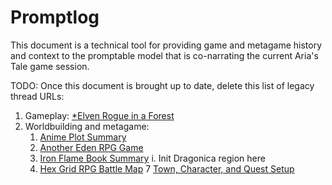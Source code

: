 # Promptlog

This document is a technical tool for providing game and metagame history and context to the promptable model that is co-narrating the current Aria's Tale game session.

TODO: Once this document is brought up to date, delete this list of legacy thread URLs:

1. Gameplay: [\*Elven Rogue in a Forest](https://chat.openai.com/c/907da6b9-cb2b-49e7-a1c0-1df4a274a9aa)
2. Worldbuilding and metagame:
   1. [Anime Plot Summary](https://chat.openai.com/share/6c36dd57-84db-4b27-8fe9-40b7c939f610)
   2. [Another Eden RPG Game](https://chat.openai.com/share/45281eb2-5bca-4a2f-b974-2ba405e46707)
   3. [Iron Flame Book Summary](https://chat.openai.com/c/4f6ee9e8-0e99-42af-a5a6-dcd4b1b9fc41)
      i. Init Dragonica region here
   4. [Hex Grid RPG Battle Map](https://chat.openai.com/c/e20991cb-de81-42a7-9466-58354c0ed22b)
      7 [Town, Character, and Quest Setup](https://chat.openai.com/share/9bb91cf2-1037-482b-aed6-13964456ac69)
